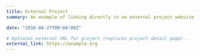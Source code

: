 ```yaml
---
title: External Project
summary: An example of linking directly to an external project website using `external_link`.

date: "2016-04-27T00:00:00Z"

# Optional external URL for project (replaces project detail page).
external_link: https://example.org
---
```

